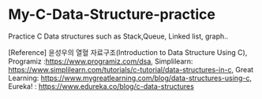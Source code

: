 # My-C-Data-Structure-practice
Practice C Data structures such as Stack,Queue, Linked list, graph..

[Reference]
윤성우의 열혈 자료구조(Introduction to Data Structure Using C),
Programiz :https://www.programiz.com/dsa,
Simplilearn: https://www.simplilearn.com/tutorials/c-tutorial/data-structures-in-c,
Great Learning: https://www.mygreatlearning.com/blog/data-structures-using-c,
Eureka! : https://www.edureka.co/blog/c-data-structures
